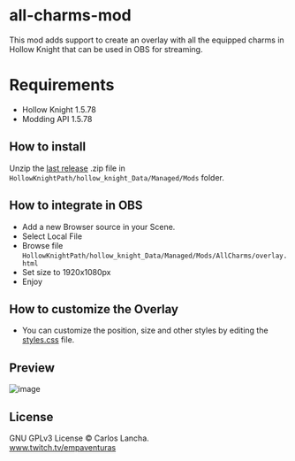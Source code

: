 # all-charms-mod

This mod adds support to create an overlay with all the equipped charms in Hollow Knight that can be used in OBS for streaming.

# Requirements
- Hollow Knight 1.5.78
- Modding API 1.5.78

## How to install

Unzip the [last release](https://github.com/carloslancha/all-charms-mod/releases/latest) .zip file in `HollowKnightPath/hollow_knight_Data/Managed/Mods` folder.

## How to integrate in OBS

- Add a new Browser source in your Scene.
- Select Local File
- Browse file `HollowKnightPath/hollow_knight_Data/Managed/Mods/AllCharms/overlay.html`
- Set size to 1920x1080px
- Enjoy

## How to customize the Overlay
- You can customize the position, size and other styles by editing the [styles.css](./AllCharms/Resources/styles.css) file.

## Preview

![image](https://user-images.githubusercontent.com/5803434/138606512-b9fc734d-69a2-49ec-8d60-5ab08283b1a0.png)

## License

GNU GPLv3 License © Carlos Lancha.<br/>
www.twitch.tv/empaventuras